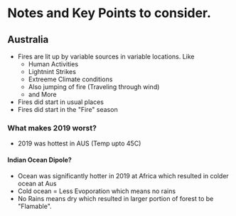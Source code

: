 # Notes and Key Points to consider.

## Australia 
- Fires are lit up by variable sources in variable locations. Like
  - Human Activities
  - Lightnint Strikes
  - Extreeme Climate conditions
  - Also jumping of fire (Traveling through wind)
  - and More
 - Fires did start in usual places
 - Fires did start in the "Fire" season
 
 ### What makes 2019 worst?
 - 2019 was hottest in AUS (Temp upto 45C)
 
 #### Indian Ocean Dipole?
 - Ocean was significantly hotter in 2019 at Africa which resulted in colder ocean at Aus
 - Cold ocean = Less Evoporation which means no rains
 - No Rains means dry which resulted in larger portion of forest to be "Flamable".
 
